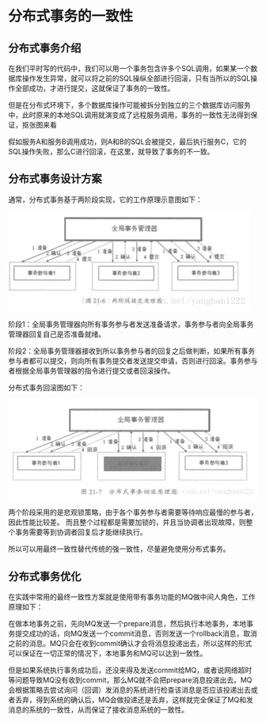 # 分布式事务的一致性

## 分布式事务介绍

在我们平时写的代码中，我们可以用一个事务包含许多个SQL调用，如果某一个数据库操作发生异常，就可以将之前的SQL操纵全部进行回滚，只有当所以的SQL操作全部成功，才进行提交，这就保证了事务的一致性。

但是在分布式环境下，多个数据库操作可能被拆分到独立的三个数据库访问服务中，此时原来的本地SQL调用就演变成了远程服务调用，事务的一致性无法得到保证，抠张图来看

假如服务A和服务B调用成功，则A和B的SQL会被提交，最后执行服务C，它的SQL操作失败，那么C进行回滚，在这里，就导致了事务的不一致。

## 分布式事务设计方案

通常，分布式事务基于两阶段实现，它的工作原理示意图如下：

![在这里插入图片描述](./截图/分布式事务设计方案-1.png)

阶段1：全局事务管理器向所有事务参与者发送准备请求，事务参与者向全局事务管理器回复自己是否准备就绪。

阶段2：全局事务管理器接收到所以事务参与者的回复之后做判断，如果所有事务参与者都可以提交，则向所有事务提交者发送提交申请，否则进行回滚。事务参与者根据全局事务管理器的指令进行提交或者回滚操作。

分布式事务回滚图如下：

![在这里插入图片描述](./截图/分布式事务设计方案-2.png)

两个阶段采用的是悲观锁策略，由于各个事务参与者需要等待响应最慢的参与者，因此性能比较差。 而且整个过程都是需要加锁的，并且当协调者出现故障，则整个事务需要等到协调者回复后才能继续执行。

所以可以用最终一致性替代传统的强一致性，尽量避免使用分布式事务。

## 分布式事务优化

在实践中常用的最终一致性方案就是使用带有事务功能的MQ做中间人角色，工作原理如下：

在做本地事务之前，先向MQ发送一个prepare消息，然后执行本地事务，本地事务提交成功的话，向MQ发送一个commit消息，否则发送一个rollback消息，取消之前的消息。MQ只会在收到commit确认才会将消息投递出去，所以这样的形式可以保证在一切正常的情况下，本地事务和MQ可以达到一致性。

但是如果系统执行事务成功后，还没来得及发送commit给MQ，或者说网络超时等问题导致MQ没有收到commit，那么MQ就不会把prepare消息投递出去。MQ会根据策略去尝试询问（回调）发消息的系统进行检查该消息是否应该投递出去或者丢弃，得到系统的确认后，MQ会做投递还是丢弃，这样就完全保证了MQ和发消息的系统的一致性，从而保证了接收消息系统的一致性。